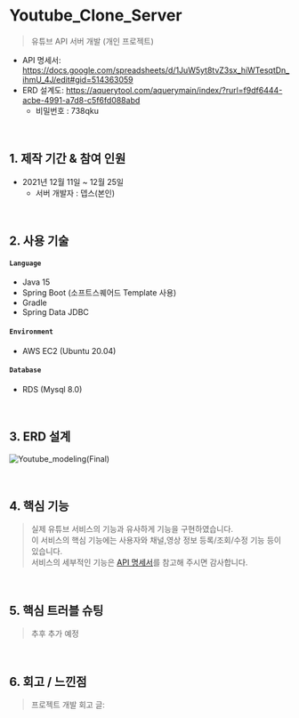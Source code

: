 # Youtube_Clone_Server
>유튜브 API 서버 개발 (개인 프로젝트)  
- API 명세서: https://docs.google.com/spreadsheets/d/1JuW5yt8tvZ3sx_hiWTesqtDn_ihmU_4J/edit#gid=514363059 
- ERD 설계도: https://aquerytool.com/aquerymain/index/?rurl=f9df6444-acbe-4991-a7d8-c5f6fd088abd
    - 비밀번호 : 738qku   
</br>

## 1. 제작 기간 & 참여 인원  
- 2021년 12월 11일 ~ 12월 25일  
    - 서버 개발자 : 뎁스(본인)
   
</br>

## 2. 사용 기술
#### `Language`
  - Java 15
  - Spring Boot (소프트스퀘어드 Template 사용)
  - Gradle
  - Spring Data JDBC 
#### `Environment`  
  - AWS EC2 (Ubuntu 20.04)  
#### `Database`  
  - RDS (Mysql 8.0)

</br>

## 3. ERD 설계
![Youtube_modeling(Final)](https://user-images.githubusercontent.com/62496215/157594667-bdfef997-3913-4eb5-bda8-f696f0c790a7.png)


</br>

## 4. 핵심 기능
>실제 유튜브 서비스의 기능과 유사하게 기능을 구현하였습니다.  
>이 서비스의 핵심 기능에는 사용자와 채널,영상 정보 등록/조회/수정 기능 등이 있습니다.  
>서비스의 세부적인 기능은 [API 명세서](https://docs.google.com/spreadsheets/d/1JuW5yt8tvZ3sx_hiWTesqtDn_ihmU_4J/edit#gid=514363059)를 참고해 주시면 감사합니다.  

</br>

## 5. 핵심 트러블 슈팅
>추후 추가 예정

</br>

## 6. 회고 / 느낀점
>프로젝트 개발 회고 글: 
